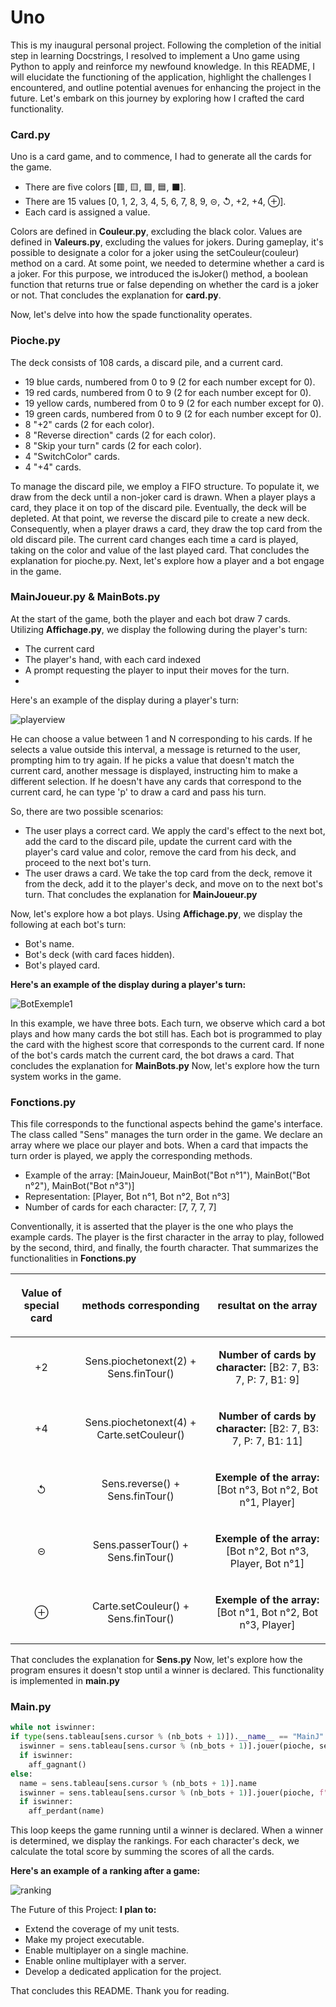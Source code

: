 # Uno
This is my inaugural personal project. Following the completion of the initial step in learning Docstrings, I resolved to implement a Uno game using Python to apply and reinforce my newfound knowledge. In this README, I will elucidate the functioning of the application, highlight the challenges I encountered, and outline potential avenues for enhancing the project in the future. Let's embark on this journey by exploring how I crafted the card functionality.

  ### Card.py
Uno is a card game, and to commence, I had to generate all the cards for the game.
* There are five colors [🟥, 🟨, 🟩, 🟦, ⬛].
* There are 15 values [0, 1, 2, 3, 4, 5, 6, 7, 8, 9, ⊝, ↺, +2, +4, ⊕].
* Each card is assigned a value.


Colors are defined in **Couleur.py**, excluding the black color.
Values are defined in **Valeurs.py**, excluding the values for jokers.
During gameplay, it's possible to designate a color for a joker using the setCouleur(couleur) method on a card.
At some point, we needed to determine whether a card is a joker. For this purpose, we introduced the isJoker() method, a boolean function that returns true or false depending on whether the card is a joker or not.
That concludes the explanation for **card.py**.

Now, let's delve into how the spade functionality operates.

  ### Pioche.py
The deck consists of 108 cards, a discard pile, and a current card.


* 19 blue cards, numbered from 0 to 9 (2 for each number except for 0).
* 19 red cards, numbered from 0 to 9 (2 for each number except for 0).
* 19 yellow cards, numbered from 0 to 9 (2 for each number except for 0).
* 19 green cards, numbered from 0 to 9 (2 for each number except for 0).
* 8 "+2" cards (2 for each color).
* 8 "Reverse direction" cards (2 for each color).
* 8 "Skip your turn" cards (2 for each color).
* 4 "SwitchColor" cards.
* 4 "+4" cards.

To manage the discard pile, we employ a FIFO structure. To populate it, we draw from the deck until a non-joker card is drawn. When a player plays a card, they place it on top of the discard pile.
Eventually, the deck will be depleted. At that point, we reverse the discard pile to create a new deck. Consequently, when a player draws a card, they draw the top card from the old discard pile.
The current card changes each time a card is played, taking on the color and value of the last played card. That concludes the explanation for pioche.py.
Next, let's explore how a player and a bot engage in the game.

  ### MainJoueur.py & MainBots.py
At the start of the game, both the player and each bot draw 7 cards. 
Utilizing **Affichage.py**, we display the following during the player's turn:
* The current card
* The player's hand, with each card indexed
* A prompt requesting the player to input their moves for the turn.
* 
Here's an example of the display during a player's turn:

![playerview](https://github.com/DezJDev/Uno/assets/144434644/5a4abe55-2dd8-489c-adf4-13e5ac1c10d3)

He can choose a value between 1 and N corresponding to his cards. If he selects a value outside this interval, a message is returned to the user, prompting him to try again. If he picks a value that doesn't match the current card, another message is displayed, instructing him to make a different selection. If he doesn't have any cards that correspond to the current card, he can type 'p' to draw a card and pass his turn.

So, there are two possible scenarios:

* The user plays a correct card. We apply the card's effect to the next bot, add the card to the discard pile, update the current card with the player's card value and color, remove the card from his deck, and proceed to the next bot's turn.
* The user draws a card. We take the top card from the deck, remove it from the deck, add it to the player's deck, and move on to the next bot's turn.
That concludes the explanation for **MainJoueur.py**

Now, let's explore how a bot plays.
Using **Affichage.py**, we display the following at each bot's turn:
* Bot's name.
* Bot's deck (with card faces hidden).
* Bot's played card.
  
__Here's an example of the display during a player's turn:__


![BotExemple1](https://github.com/DezJDev/Uno/assets/144434644/750ae950-d2b7-40fa-8208-c1a4782e6854)

In this example, we have three bots. Each turn, we observe which card a bot plays and how many cards the bot still has.
Each bot is programmed to play the card with the highest score that corresponds to the current card. If none of the bot's cards match the current card, the bot draws a card.
That concludes the explanation for **MainBots.py**
Now, let's explore how the turn system works in the game.

### Fonctions.py
This file corresponds to the functional aspects behind the game's interface. The class called "Sens" manages the turn order in the game.
We declare an array where we place our player and bots. When a card that impacts the turn order is played, we apply the corresponding methods.

* Example of the array: [MainJoueur, MainBot("Bot n°1"), MainBot("Bot n°2"), MainBot("Bot n°3")]
* Representation: [Player, Bot n°1, Bot n°2, Bot n°3]
* Number of cards for each character: [7, 7, 7, 7]

Conventionally, it is asserted that the player is the one who plays the example cards. The player is the first character in the array to play, followed by the second, third, and finally, the fourth character.
That summarizes the functionalities in **Fonctions.py**

| <p align="center">**Value of special card**</p>| <p align="center">**methods corresponding**</p>               |<p align="center">**resultat on the array**</p>                                     |
|:-----------------------------------------------|:--------------------------------------------------------------|:-----------------------------------------------------------------------------------|
|<p align="center">+2</p>                        |<p align="center">Sens.piochetonext(2) + Sens.finTour()</p>    |<p align="center">__Number of cards by character:__ [B2: 7, B3: 7, P: 7, B1: 9]</p> |
|<p align="center">+4</p>                        |<p align="center">Sens.piochetonext(4) + Carte.setCouleur()</p>|<p align="center">__Number of cards by character:__ [B2: 7, B3: 7, P: 7, B1: 11]</p>|
|<p align="center">↺</p>                         |<p align="center">Sens.reverse() + Sens.finTour()</p>          |<p align="center">__Exemple of the array:__ [Bot n°3, Bot n°2, Bot n°1, Player]</p> |
|<p align="center">⊝</p>                        |<p align="center">Sens.passerTour() + Sens.finTour()</p>       |<p align="center">__Exemple of the array:__ [Bot n°2, Bot n°3, Player, Bot n°1]</p> |
|<p align="center">⊕</p>                        |<p align="center">Carte.setCouleur() + Sens.finTour()</p>      |<p align="center">__Exemple of the array:__ [Bot n°1, Bot n°2, Bot n°3, Player]</p> |

That concludes the explanation for **Sens.py**
Now, let's explore how the program ensures it doesn't stop until a winner is declared. This functionality is implemented in **main.py**
### Main.py

```py
while not iswinner:
if type(sens.tableau[sens.cursor % (nb_bots + 1)]).__name__ == "MainJ":
  iswinner = sens.tableau[sens.cursor % (nb_bots + 1)].jouer(pioche, sens)
  if iswinner:
    aff_gagnant()
else:
  name = sens.tableau[sens.cursor % (nb_bots + 1)].name
  iswinner = sens.tableau[sens.cursor % (nb_bots + 1)].jouer(pioche, f"{sens.tableau[sens.cursor % (nb_bots + 1)].name}", sens)
  if iswinner:
    aff_perdant(name)
```

This loop keeps the game running until a winner is declared. When a winner is determined, we display the rankings. For each character's deck, we calculate the total score by summing the scores of all the cards.

__Here's an example of a ranking after a game:__

![ranking](https://github.com/DezJDev/Uno/assets/144434644/ec5f1b42-63c7-4be1-ab2b-7720f6d69139)

The Future of this Project:
__I plan to:__
* Extend the coverage of my unit tests.
* Make my project executable.
* Enable multiplayer on a single machine.
* Enable online multiplayer with a server.
* Develop a dedicated application for the project.


That concludes this README. Thank you for reading.

